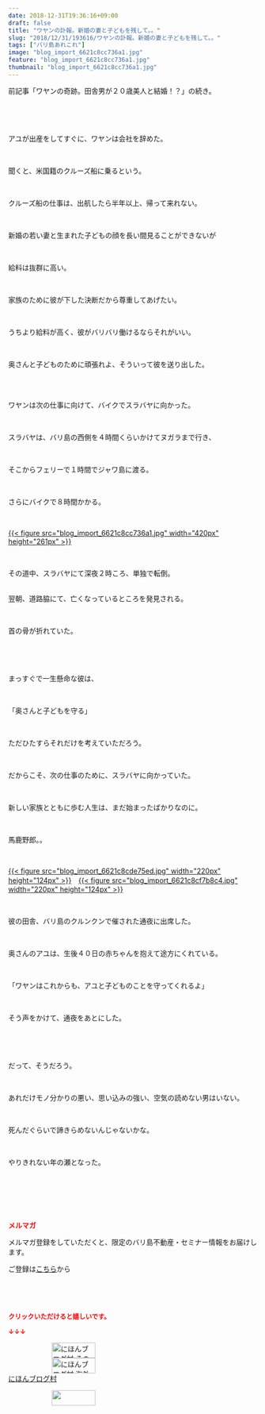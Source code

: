 ```yaml
---
date: 2018-12-31T19:36:16+09:00
draft: false
title: "ワヤンの訃報。新婚の妻と子どもを残して。。"
slug: "2018/12/31/193616/ワヤンの訃報。新婚の妻と子どもを残して。。"
tags: ["バリ島あれこれ"]
image: "blog_import_6621c8cc736a1.jpg"
feature: "blog_import_6621c8cc736a1.jpg"
thumbnail: "blog_import_6621c8cc736a1.jpg"
---
```

<p>前記事「ワヤンの奇跡。田舎男が２０歳美人と結婚！？」の続き。</p><p> </p><p> </p><p>アユが出産をしてすぐに、ワヤンは会社を辞めた。</p><p> </p><p>聞くと、米国籍のクルーズ船に乗るという。</p><p> </p><p>クルーズ船の仕事は、出航したら半年以上、帰って来れない。</p><p> </p><p>新婚の若い妻と生まれた子どもの顔を長い間見ることができないが</p><p> </p><p>給料は抜群に高い。</p><p> </p><p>家族のために彼が下した決断だから尊重してあげたい。</p><p> </p><p>うちより給料が高く、彼がバリバリ働けるならそれがいい。</p><p> </p><p>奥さんと子どものために頑張れよ、そういって彼を送り出した。</p><p> </p><p><br/>ワヤンは次の仕事に向けて、バイクでスラバヤに向かった。</p><p> </p><p>スラバヤは、バリ島の西側を４時間くらいかけてヌガラまで行き、</p><p> </p><p>そこからフェリーで１時間でジャワ島に渡る。</p><p> </p><p>さらにバイクで８時間かかる。</p><p> </p><p><a href="blog_import_6621c8cc736a1.jpg">{{< figure src="blog_import_6621c8cc736a1.jpg" width="420px" height="261px" >}}</a></p><p> </p><p>その道中、スラバヤにて深夜２時ころ、単独で転倒。</p><p><br/>翌朝、道路脇にて、亡くなっているところを発見される。</p><p> </p><p>首の骨が折れていた。</p><p> </p><p> </p><p>まっすぐで一生懸命な彼は、</p><p> </p><p>「奥さんと子どもを守る」</p><p> </p><p>ただひたすらそれだけを考えていただろう。</p><p> </p><p>だからこそ、次の仕事のために、スラバヤに向かっていた。</p><p> </p><p>新しい家族とともに歩む人生は、まだ始まったばかりなのに。</p><p> </p><p>馬鹿野郎。。</p><p> </p><p><a href="blog_import_6621c8cde75ed.jpg">{{< figure src="blog_import_6621c8cde75ed.jpg" width="220px" height="124px" >}}</a>　<a href="blog_import_6621c8cf7b8c4.jpg">{{< figure src="blog_import_6621c8cf7b8c4.jpg" width="220px" height="124px" >}}</a></p><p> </p><p>彼の田舎、バリ島のクルンクンで催された通夜に出席した。</p><p> </p><p>奥さんのアユは、生後４０日の赤ちゃんを抱えて途方にくれている。</p><p> </p><p>「ワヤンはこれからも、アユと子どものことを守ってくれるよ」</p><p> </p><p>そう声をかけて、通夜をあとにした。</p><p> </p><p> </p><p>だって、そうだろう。</p><p> </p><p>あれだけモノ分かりの悪い、思い込みの強い、空気の読めない男はいない。</p><p> </p><p>死んだぐらいで諦きらめないんじゃないかな。</p><p> </p><p>やりきれない年の瀬となった。</p><p> </p><p> </p><p> </p><p><span style="font-weight: bold;"><span style="color: rgb(255, 0, 0);">メルマガ</span></span></p><p>メルマガ登録をしていただくと、限定のバリ島不動産・セミナー情報をお届けします。</p><p>ご登録は<a href="f9eeVI" target="_blank">こちら</a>から</p><p style="text-align: center;"> </p><p style="text-align: center;"> </p><p><font color="#ff0000" size="2"><strong>クリックいただけると嬉しいです。</strong></font></p><p><font color="#ff0000" size="2"><strong>↓↓↓</strong></font></p><p><a href="ranking.html?p_cid=01260127" id="&amp;blogmura_banner" target="_blank"><img alt="にほんブログ村 その他生活ブログ 不動産投資へ" border="0" height="31" src="data:image/svg+xml;charset=utf-8,%3Csvg%20xmlns%3D%22http%3A%2F%2Fwww.w3.org%2F2000%2Fsvg%22%20title%3D%22Placeholder%20for%20Images%22%20role%3D%22presentation%22%20viewBox%3D%220%200%2088%2031%22%20%2F%3E" width="88" data-src="https://img-proxy.blog-video.jp/images?url=http%3A%2F%2Flife.blogmura.com%2Fhudousantoushi%2Fimg%2Fhudousantoushi88_31.gif" style="aspect-ratio: auto 88 / 31;"/><noscript><img alt="にほんブログ村 その他生活ブログ 不動産投資へ" border="0" height="31" src="https://img-proxy.blog-video.jp/images?url=http%3A%2F%2Flife.blogmura.com%2Fhudousantoushi%2Fimg%2Fhudousantoushi88_31.gif" width="88"></noscript></a><br/><a href="ranking.html?p_cid=01260127" target="_blank"><img alt="にほんブログ村 海外生活ブログ バリ島情報へ" border="0" height="31" src="data:image/svg+xml;charset=utf-8,%3Csvg%20xmlns%3D%22http%3A%2F%2Fwww.w3.org%2F2000%2Fsvg%22%20title%3D%22Placeholder%20for%20Images%22%20role%3D%22presentation%22%20viewBox%3D%220%200%2088%2031%22%20%2F%3E" width="88" data-src="https://img-proxy.blog-video.jp/images?url=http%3A%2F%2Foverseas.blogmura.com%2Fbali%2Fimg%2Fbali88_31.gif" style="aspect-ratio: auto 88 / 31;"/><noscript><img alt="にほんブログ村 海外生活ブログ バリ島情報へ" border="0" height="31" src="https://img-proxy.blog-video.jp/images?url=http%3A%2F%2Foverseas.blogmura.com%2Fbali%2Fimg%2Fbali88_31.gif" width="88"></noscript></a><br/><a href="ranking.html?p_cid=01260127" target="_blank">にほんブログ村</a></p><p><a href="link.php?1804582" title="人気ブログランキングへ"><img border="0" height="31" src="data:image/svg+xml;charset=utf-8,%3Csvg%20xmlns%3D%22http%3A%2F%2Fwww.w3.org%2F2000%2Fsvg%22%20title%3D%22Placeholder%20for%20Images%22%20role%3D%22presentation%22%20viewBox%3D%220%200%2088%2031%22%20%2F%3E" width="88" data-src="https://blog.with2.net/img/banner/banner_22.gif" style="aspect-ratio: auto 88 / 31;"/><noscript><img border="0" height="31" src="https://blog.with2.net/img/banner/banner_22.gif" width="88"></noscript></a></p><p> </p>

